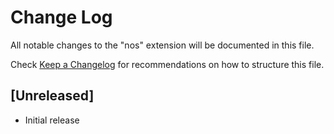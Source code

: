 # Change Log

All notable changes to the "nos" extension will be documented in this file.

Check [Keep a Changelog](http://keepachangelog.com/) for recommendations on how to structure this file.

## [Unreleased]

- Initial release